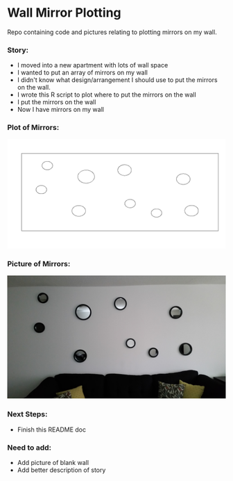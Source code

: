 # Wall Mirror Plotting

Repo containing code and pictures relating to plotting mirrors on my wall.

### Story:
* I moved into a new apartment with lots of wall space
* I wanted to put an array of mirrors on my wall
* I didn't know what design/arrangement I should use to put the mirrors on the wall.
* I wrote this R script to plot where to put the mirrors on the wall
* I put the mirrors on the wall
* Now I have mirrors on my wall

### Plot of Mirrors:
![alt tag](https://github.com/jeremypmobley/mirrors/blob/master/output/mirrors_plotted.png)

### Picture of Mirrors:
![alt tag](https://github.com/jeremypmobley/mirrors/blob/master/output/wallmirrors.jpg)

### Next Steps:
- Finish this README doc

### Need to add:
- Add picture of blank wall
- Add better description of story










